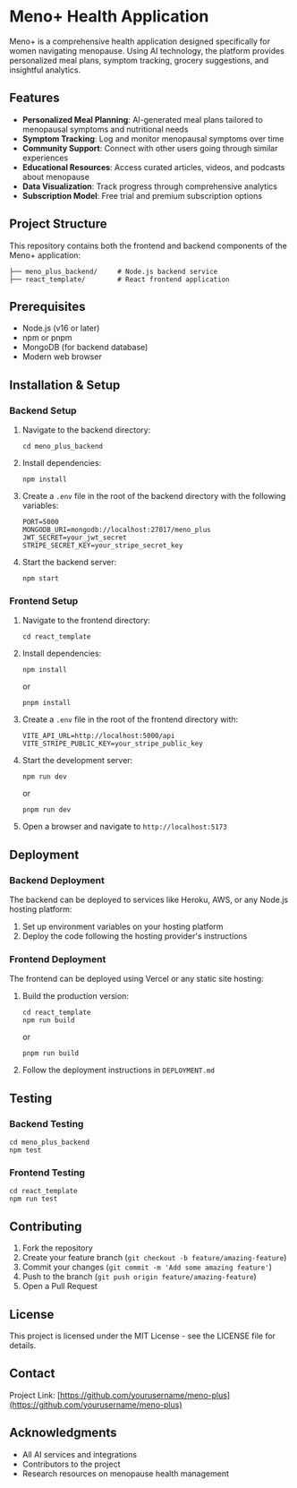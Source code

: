 # Meno+ Health Application

Meno+ is a comprehensive health application designed specifically for women navigating menopause. Using AI technology, the platform provides personalized meal plans, symptom tracking, grocery suggestions, and insightful analytics.

## Features

- **Personalized Meal Planning**: AI-generated meal plans tailored to menopausal symptoms and nutritional needs
- **Symptom Tracking**: Log and monitor menopausal symptoms over time
- **Community Support**: Connect with other users going through similar experiences
- **Educational Resources**: Access curated articles, videos, and podcasts about menopause
- **Data Visualization**: Track progress through comprehensive analytics
- **Subscription Model**: Free trial and premium subscription options

## Project Structure

This repository contains both the frontend and backend components of the Meno+ application:

```
├── meno_plus_backend/     # Node.js backend service
├── react_template/        # React frontend application
```

## Prerequisites

- Node.js (v16 or later)
- npm or pnpm
- MongoDB (for backend database)
- Modern web browser

## Installation & Setup

### Backend Setup

1. Navigate to the backend directory:
   ```
   cd meno_plus_backend
   ```

2. Install dependencies:
   ```
   npm install
   ```

3. Create a `.env` file in the root of the backend directory with the following variables:
   ```
   PORT=5000
   MONGODB_URI=mongodb://localhost:27017/meno_plus
   JWT_SECRET=your_jwt_secret
   STRIPE_SECRET_KEY=your_stripe_secret_key
   ```

4. Start the backend server:
   ```
   npm start
   ```

### Frontend Setup

1. Navigate to the frontend directory:
   ```
   cd react_template
   ```

2. Install dependencies:
   ```
   npm install
   ```
   or
   ```
   pnpm install
   ```

3. Create a `.env` file in the root of the frontend directory with:
   ```
   VITE_API_URL=http://localhost:5000/api
   VITE_STRIPE_PUBLIC_KEY=your_stripe_public_key
   ```

4. Start the development server:
   ```
   npm run dev
   ```
   or
   ```
   pnpm run dev
   ```

5. Open a browser and navigate to `http://localhost:5173`

## Deployment

### Backend Deployment

The backend can be deployed to services like Heroku, AWS, or any Node.js hosting platform:

1. Set up environment variables on your hosting platform
2. Deploy the code following the hosting provider's instructions

### Frontend Deployment

The frontend can be deployed using Vercel or any static site hosting:

1. Build the production version:
   ```
   cd react_template
   npm run build
   ```
   or
   ```
   pnpm run build
   ```

2. Follow the deployment instructions in `DEPLOYMENT.md`

## Testing

### Backend Testing
```
cd meno_plus_backend
npm test
```

### Frontend Testing
```
cd react_template
npm run test
```

## Contributing

1. Fork the repository
2. Create your feature branch (`git checkout -b feature/amazing-feature`)
3. Commit your changes (`git commit -m 'Add some amazing feature'`)
4. Push to the branch (`git push origin feature/amazing-feature`)
5. Open a Pull Request

## License

This project is licensed under the MIT License - see the LICENSE file for details.

## Contact

Project Link: [https://github.com/yourusername/meno-plus](https://github.com/yourusername/meno-plus)

## Acknowledgments

- All AI services and integrations
- Contributors to the project
- Research resources on menopause health management